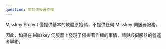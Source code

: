 ```yaml
---
question: 關於違反著作權
---
```


Misskey Project 僅提供基本的軟體原始碼，不提供任何 Misskey 伺服器服務。

因此，如果在 Misskey 伺服器上發現了侵害著作權的事情，請與該伺服器的營運者聯絡。
